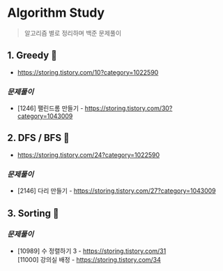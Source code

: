 # Algorithm Study
> 알고리즘 별로 정리하며 백준 문제풀이

## 1. Greedy 🤑
* https://storing.tistory.com/10?category=1022590
### _문제풀이_<br>
* [1246] 팰린드롬 만들기 - https://storing.tistory.com/30?category=1043009
  
## 2. DFS / BFS 🌴
* https://storing.tistory.com/24?category=1022590
### _문제풀이_<br>
* [2146] 다리 만들기 - https://storing.tistory.com/27?category=1043009
  
## 3. Sorting 📶
### _문제풀이_<br>
* [10989] 수 정렬하기 3 - https://storing.tistory.com/31  
[11000] 강의실 배정 - https://storing.tistory.com/34